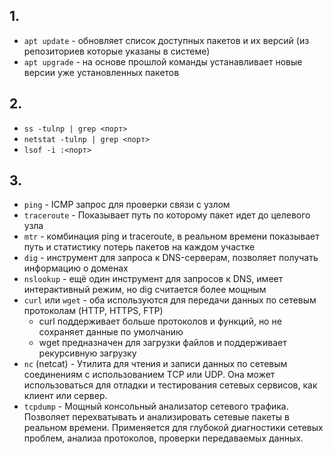 ## 1.  
- `apt update` - обновляет список доступных пакетов и их версий (из репозиториев которые указаны в системе)  
- `apt upgrade` - на основе прошлой команды устанавливает новые версии уже установленных пакетов  

## 2.  
- `ss -tulnp | grep <порт>`  
- `netstat -tulnp | grep <порт>`  
- `lsof -i :<порт>`  

## 3.  
- `ping` - ICMP запрос для проверки связи с узлом  
- `traceroute` - Показывает путь по которому пакет идет до целевого узла  
- `mtr` - комбинация ping и traceroute, в реальном времени показывает путь и статистику потерь пакетов на каждом участке  
- `dig` - инструмент для запроса к DNS-серверам, позволяет получать информацию о доменах  
- `nslookup` - ещё один инструмент для запросов к DNS, имеет интерактивный режим, но dig считается более мощным  
- `curl` или `wget` - оба используются для передачи данных по сетевым протоколам (HTTP, HTTPS, FTP)  
  - curl поддерживает больше протоколов и функций, но не сохраняет данные по умолчанию  
  - wget предназначен для загрузки файлов и поддерживает рекурсивную загрузку  
- `nc` (netcat) - Утилита для чтения и записи данных по сетевым соединениям с использованием TCP или UDP. Она может использоваться для отладки и тестирования сетевых сервисов, как клиент или сервер.  
- `tcpdump` - Мощный консольный анализатор сетевого трафика. Позволяет перехватывать и анализировать сетевые пакеты в реальном времени. Применяется для глубокой диагностики сетевых проблем, анализа протоколов, проверки передаваемых данных.